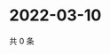 # 2022-03-10

共 0 条

<!-- BEGIN WEIBO -->
<!-- 最后更新时间 Thu Mar 10 2022 07:15:17 GMT+0800 (China Standard Time) -->

<!-- END WEIBO -->
